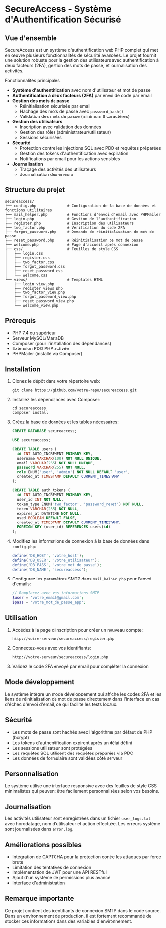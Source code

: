 # SecureAccess - Système d'Authentification Sécurisé

## Vue d'ensemble

SecureAccess est un système d'authentification web PHP complet qui met en œuvre plusieurs fonctionnalités de sécurité avancées. Le projet fournit une solution robuste pour la gestion des utilisateurs avec authentification à deux facteurs (2FA), gestion des mots de passe, et journalisation des activités.

Fonctionnalités principales

- **Système d'authentification** avec nom d'utilisateur et mot de passe
- **Authentification à deux facteurs (2FA)** par envoi de code par email
- **Gestion des mots de passe**
  - Réinitialisation sécurisée par email
  - Hachage des mots de passe avec `password_hash()`
  - Validation des mots de passe (minimum 8 caractères)
- **Gestion des utilisateurs**
  - Inscription avec validation des données
  - Gestion des rôles (administrateur/utilisateur)
  - Sessions sécurisées
- **Sécurité**
  - Protection contre les injections SQL avec PDO et requêtes préparées
  - Gestion des tokens d'authentification avec expiration
  - Notifications par email pour les actions sensibles
- **Journalisation**
  - Traçage des activités des utilisateurs
  - Journalisation des erreurs

## Structure du projet

```
secureaccess/
├── config.php              # Configuration de la base de données et fonctions utilitaires
├── mail_helper.php         # Fonctions d'envoi d'email avec PHPMailer
├── login.php               # Gestion de l'authentification
├── register.php            # Inscription des utilisateurs
├── two_factor.php          # Vérification du code 2FA
├── forgot_password.php     # Demande de réinitialisation de mot de passe
├── reset_password.php      # Réinitialisation de mot de passe
├── welcome.php             # Page d'accueil après connexion
├── css/                    # Feuilles de style CSS
│   ├── login.css
│   ├── register.css
│   ├── two_factor.css
│   ├── forgot_password.css
│   ├── reset_password.css
│   └── welcome.css
└── views/                  # Templates HTML
    ├── login_view.php
    ├── register_views.php
    ├── two_factor_view.php
    ├── forgot_password_view.php
    ├── reset_password_view.php
    └── welcome_view.php
```

## Prérequis

- PHP 7.4 ou supérieur
- Serveur MySQL/MariaDB
- Composer (pour l'installation des dépendances)
- Extension PDO PHP activée
- PHPMailer (installé via Composer)

## Installation

1. Clonez le dépôt dans votre répertoire web:
   ```
   git clone https://github.com/votre-repo/secureaccess.git
   ```

2. Installez les dépendances avec Composer:
   ```
   cd secureaccess
   composer install
   ```

3. Créez la base de données et les tables nécessaires:
   ```sql
   CREATE DATABASE secureaccess;
   
   USE secureaccess;
   
   CREATE TABLE users (
     id INT AUTO_INCREMENT PRIMARY KEY,
     username VARCHAR(100) NOT NULL UNIQUE,
     email VARCHAR(255) NOT NULL UNIQUE,
     password VARCHAR(255) NOT NULL,
     role ENUM('user', 'admin') NOT NULL DEFAULT 'user',
     created_at TIMESTAMP DEFAULT CURRENT_TIMESTAMP
   );
   
   CREATE TABLE auth_tokens (
     id INT AUTO_INCREMENT PRIMARY KEY,
     user_id INT NOT NULL,
     token_type ENUM('two_factor', 'password_reset') NOT NULL,
     token VARCHAR(255) NOT NULL,
     expires_at DATETIME NOT NULL,
     used BOOLEAN DEFAULT FALSE,
     created_at TIMESTAMP DEFAULT CURRENT_TIMESTAMP,
     FOREIGN KEY (user_id) REFERENCES users(id)
   );
   ```

4. Modifiez les informations de connexion à la base de données dans `config.php`:
   ```php
   define('DB_HOST', 'votre_host');
   define('DB_USER', 'votre_utilisateur');
   define('DB_PASS', 'votre_mot_de_passe');
   define('DB_NAME', 'secureaccess');
   ```

5. Configurez les paramètres SMTP dans `mail_helper.php` pour l'envoi d'emails:
   ```php
   // Remplacez avec vos informations SMTP
   $user = 'votre_email@gmail.com';
   $pass = 'votre_mot_de_passe_app';
   ```

## Utilisation

1. Accédez à la page d'inscription pour créer un nouveau compte:
   ```
   http://votre-serveur/secureaccess/register.php
   ```

2. Connectez-vous avec vos identifiants:
   ```
   http://votre-serveur/secureaccess/login.php
   ```

3. Validez le code 2FA envoyé par email pour compléter la connexion

## Mode développement

Le système intègre un mode développement qui affiche les codes 2FA et les liens de réinitialisation de mot de passe directement dans l'interface en cas d'échec d'envoi d'email, ce qui facilite les tests locaux.

## Sécurité

- Les mots de passe sont hachés avec l'algorithme par défaut de PHP (bcrypt)
- Les tokens d'authentification expirent après un délai défini
- Les sessions utilisateur sont protégées
- Les requêtes SQL utilisent des requêtes préparées via PDO
- Les données de formulaire sont validées côté serveur

## Personnalisation

Le système utilise une interface responsive avec des feuilles de style CSS minimalistes qui peuvent être facilement personnalisées selon vos besoins.

## Journalisation

Les activités utilisateur sont enregistrées dans un fichier `user_logs.txt` avec horodatage, nom d'utilisateur et action effectuée. Les erreurs système sont journalisées dans `error.log`.

## Améliorations possibles

- Intégration de CAPTCHA pour la protection contre les attaques par force brute
- Limitation des tentatives de connexion
- Implémentation de JWT pour une API RESTful
- Ajout d'un système de permissions plus avancé
- Interface d'administration

## Remarque importante

Ce projet contient des identifiants de connexion SMTP dans le code source. Dans un environnement de production, il est fortement recommandé de stocker ces informations dans des variables d'environnement.
